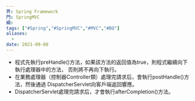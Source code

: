 ```yaml
---
界: Spring Framework
門: SpringMVC
綱: 
tags: ["#Spring","#SpringMVC","#MVC","#BQ"]
aliases:
  - 
date: 2021-09-08
---
```


-   程式先執行preHandle()方法，如果該方法的返回值為true，則程式繼續向下執行處理器中的方法， 否則將不再向下執行。
-   在業務處理器（控制器Controller類）處理完請求后，會執行postHandle()方法，然後通過 DispatcherServlet向客戶端返回響應。
-   DispatcherServlet處理完請求后，才會執行afterCompletion()方法。